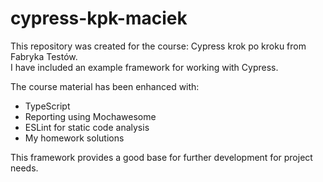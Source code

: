 # cypress-kpk-maciek

This repository was created for the course: Cypress krok po kroku from Fabryka Testów.  
I have included an example framework for working with Cypress.

The course material has been enhanced with:
- TypeScript
- Reporting using Mochawesome
- ESLint for static code analysis
- My homework solutions

This framework provides a good base for further development for project needs.

